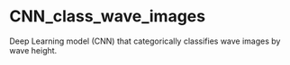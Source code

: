 # CNN_class_wave_images
Deep Learning model (CNN) that categorically classifies wave images by wave height.
